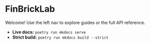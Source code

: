 # FinBrickLab

Welcome! Use the left nav to explore guides or the full API reference.

- **Live docs:** `poetry run mkdocs serve`
- **Strict build:** `poetry run mkdocs build --strict`
